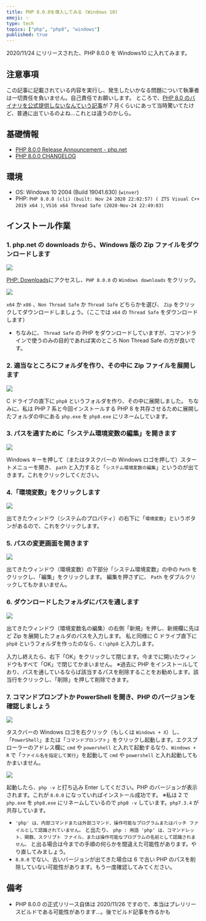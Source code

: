 ```yaml
---
title: PHP 8.0.0を導入してみる (Windows 10)
emoji: ✨
type: tech
topics: ["php", "php8", "windows"]
published: true
---
```


2020/11/24 にリリースされた、PHP 8.0.0 を Windows10 に入れてみます。

## 注意事項

この記事に記載されている内容を実行し、発生したいかなる問題について執筆者は一切責任を負いません。自己責任でお願いします。
ところで、[PHP 8.0 のバイナリを公式提供しないなんていう記事](https://forest.watch.impress.co.jp/docs/news/1264900.html)が 7 月くらいにあって当時驚いてたけど、普通に出ているのよね…これとは違うのかしら。

## 基礎情報

- [PHP 8.0.0 Release Announcement - php.net](https://www.php.net/releases/8.0/en.php)
- [PHP 8.0.0 CHANGELOG](https://www.php.net/ChangeLog-8.php#8.0.0)

## 環境

- OS: Windows 10 2004 (Build 19041.630) (`winver`)
- PHP: `PHP 8.0.0 (cli) (built: Nov 24 2020 22:02:57) ( ZTS Visual C++ 2019 x64 )`, `VS16 x64 Thread Safe (2020-Nov-24 22:49:03)`

## インストール作業

### 1. php.net の downloads から、Windows 版の Zip ファイルをダウンロードします

![](https://storage.googleapis.com/zenn-user-upload/hajg57i5k0k0zya1jhjqpfg7r40v)

[PHP: Downloads](https://www.php.net/downloads)にアクセスし、`PHP 8.0.0` の `Windows downloads` をクリック。

![](https://storage.googleapis.com/zenn-user-upload/930ohai5zrbkjqlcey8ljt7l8spa)

`x64` か `x86` 、`Non Thread Safe` か `Thread Safe` どちらかを選び、 `Zip` をクリックしてダウンロードしましょう。（ここでは `x64` の `Thread Safe` をダウンロードします）

- ちなみに、 `Thread Safe` の PHP をダウンロードしていますが、コマンドラインで使うのみの目的であれば実のところ Non Thread Safe の方が良いです。

### 2. 適当なところにフォルダを作り、その中に Zip ファイルを展開します

![](https://storage.googleapis.com/zenn-user-upload/gzufvh82rvtrgq5klvo17ukd4gr6)

C ドライブの直下に `php8` というフォルダを作り、その中に展開しました。
ちなみに、私は PHP 7 系と今回インストールする PHP 8 を共存させるために展開したフォルダの中にある `php.exe` を `php8.exe` にリネームしています。

### 3. パスを通すために「システム環境変数の編集」を開きます

![](https://storage.googleapis.com/zenn-user-upload/4lt038pirx9rl32xwtd6nv0jyjcy)

Windows キーを押して（またはタスクバーの Windows ロゴを押して）スタートメニューを開き、 `path` と入力すると「`システム環境変数の編集`」というのが出てきます。これをクリックしてください。

### 4.「環境変数」をクリックします

![](https://storage.googleapis.com/zenn-user-upload/pbm93bvtn5t7pcdhb03q9kg4wy4e)

出てきたウィンドウ（システムのプロパティ）の右下に「`環境変数`」というボタンがあるので、これをクリックします。

### 5. パスの変更画面を開きます

![](https://storage.googleapis.com/zenn-user-upload/36ma5dyy6rq9kgfxwm1lg2ro11vu)

出てきたウィンドウ（環境変数）の下部分「システム環境変数」の中の `Path` をクリックし、「編集」をクリックします。
編集を押さずに、 `Path` をダブルクリックしてもかまいません。

### 6. ダウンロードしたフォルダにパスを通します

![](https://storage.googleapis.com/zenn-user-upload/so59r41xvpjplshdusmbiwfef2d0)

出てきたウィンドウ（環境変数名の編集）の右側「新規」を押し、新規欄に先ほど Zip を展開したフォルダのパスを入力します。
私と同様に C ドライブ直下に `php8` というフォルダを作ったのなら、`C:\php8` と入力します。

入力し終えたら、右下「OK」をクリックして閉じます。今までに開いたウィンドウもすべて「OK」で閉じてかまいません。
※過去に PHP をインストールしており、パスを通しているならば該当するパスを削除することをお勧めします。該当行をクリックし、「削除」を押して削除できます。

### 7. コマンドプロンプトか PowerShell を開き、PHP のバージョンを確認しましょう

![](https://storage.googleapis.com/zenn-user-upload/tmxtwiq7lelz06l8svve4c3ekx7m)

タスクバーの Windows ロゴを右クリック（もしくは `Windows + X`）し、「`PowerShell`」または「`コマンドプロンプト`」をクリックし起動します。エクスプローラーのアドレス欄に `cmd` や `powershell` と入れて起動するなり、`Windows + R` で「`ファイル名を指定して実行`」を起動して `cmd` や `powershell` と入れ起動してもかまいません。

![](https://storage.googleapis.com/zenn-user-upload/nbkuncu7gaxwss4l0r0wrixqgxht)

起動したら、`php -v` と打ち込み Enter してください。PHP のバージョンが表示されます。これが `8.0.0` になっていればインストール成功です。
※私は 2 で `php.exe` を `php8.exe` にリネームしているので `php8 -v` しています。`php7.3.4` が共存しています。

- `'php' は、内部コマンドまたは外部コマンド、操作可能なプログラムまたはバッチ ファイルとして認識されていません。` と出たり、 `php : 用語 'php' は、コマンドレット、関数、スクリプト ファイル、または操作可能なプログラムの名前として認識されません。` と出る場合は今までの手順の何らかを間違えた可能性があります。やり直してみましょう。
- `8.0.0` でない、古いバージョンが出てきた場合は 6 で古い PHP のパスを削除していない可能性があります。もう一度確認してみてください。

## 備考

- PHP 8.0.0 の正式リリース自体は 2020/11/26 ですので、本当はプレリリースビルドである可能性があります…。後でビルド記事を作るかも
